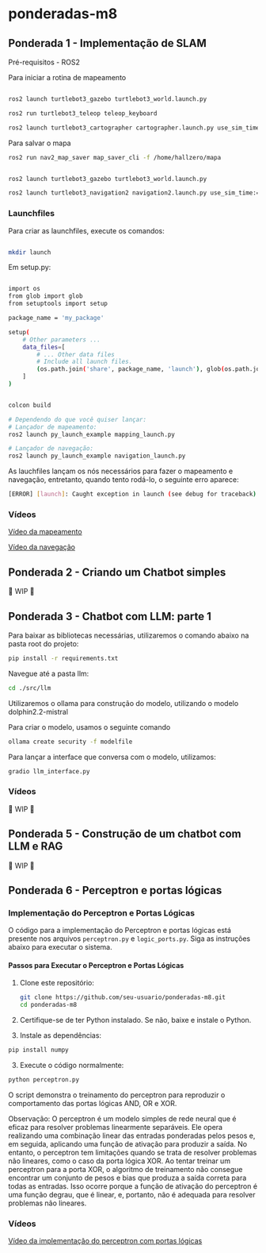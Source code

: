 # ponderadas-m8

## Ponderada 1 - Implementação de SLAM

Pré-requisitos - ROS2

Para iniciar a rotina de mapeamento

```bash

ros2 launch turtlebot3_gazebo turtlebot3_world.launch.py

ros2 run turtlebot3_teleop teleop_keyboard

ros2 launch turtlebot3_cartographer cartographer.launch.py use_sim_time:=True 

```

Para salvar o mapa

```bash
ros2 run nav2_map_saver map_saver_cli -f /home/hallzero/mapa
```

```bash

ros2 launch turtlebot3_gazebo turtlebot3_world.launch.py

ros2 launch turtlebot3_navigation2 navigation2.launch.py use_sim_time:=True map:=/home/hallzero/mapa.yaml

```

### Launchfiles

Para criar as launchfiles, execute os comandos:

```bash

mkdir launch

```

Em setup.py:

```bash

import os
from glob import glob
from setuptools import setup

package_name = 'my_package'

setup(
    # Other parameters ...
    data_files=[
        # ... Other data files
        # Include all launch files.
        (os.path.join('share', package_name, 'launch'), glob(os.path.join('launch', '*launch.[pxy][yma]*')))
    ]
)

```

```bash

colcon build

# Dependendo do que você quiser lançar:
# Lançador de mapeamento:
ros2 launch py_launch_example mapping_launch.py

# Lançador de navegação:
ros2 launch py_launch_example navigation_launch.py

```

As lauchfiles lançam os nós necessários para fazer o mapeamento e navegação, entretanto, quando tento rodá-lo, o seguinte erro aparece:

```bash
[ERROR] [launch]: Caught exception in launch (see debug for traceback): executable 'turtlebot3_world.launch.py' not found on the libexec directory '/home/hallzero/turtlebot3_ws/install/turtlebot3_gazebo/lib/turtlebot3_gazebo' 
```

### Vídeos

[Vídeo da mapeamento](https://youtu.be/WHxhn_I36Fk)

[Vídeo da navegação](https://youtu.be/2Frr23Gh8b8)

## Ponderada 2 - Criando um Chatbot simples

🚧 WIP 🚧


## Ponderada 3 - Chatbot com LLM: parte 1

Para baixar as bibliotecas necessárias, utilizaremos o comando abaixo na pasta root do projeto:

```bash
pip install -r requirements.txt
```

Navegue até a pasta llm:

```bash
cd ./src/llm
```

Utilizaremos o ollama para construção do modelo, utilizando o modelo dolphin2.2-mistral

Para criar o modelo, usamos o seguinte comando

```bash
ollama create security -f modelfile
```

Para lançar a interface que conversa com o modelo, utilizamos:

```bash
gradio llm_interface.py
```

### Vídeos

🚧 WIP 🚧

## Ponderada 5 - Construção de um chatbot com LLM e RAG
🚧 WIP 🚧

## Ponderada 6 - Perceptron e portas lógicas

### Implementação do Perceptron e Portas Lógicas

O código para a implementação do Perceptron e portas lógicas está presente nos arquivos `perceptron.py` e `logic_ports.py`. Siga as instruções abaixo para executar o sistema.

#### Passos para Executar o Perceptron e Portas Lógicas

1. Clone este repositório:

   ```bash
   git clone https://github.com/seu-usuario/ponderadas-m8.git
   cd ponderadas-m8

2. Certifique-se de ter Python instalado. Se não, baixe e instale o Python.
3. Instale as dependências:
```bash
pip install numpy
```
3. Execute o código normalmente:
```bash
python perceptron.py
```

O script demonstra o treinamento do perceptron para reproduzir o comportamento das portas lógicas AND, OR e XOR.

Observação: O perceptron é um modelo simples de rede neural que é eficaz para resolver problemas linearmente separáveis. Ele opera realizando uma combinação linear das entradas ponderadas pelos pesos e, em seguida, aplicando uma função de ativação para produzir a saída. No entanto, o perceptron tem limitações quando se trata de resolver problemas não lineares, como o caso da porta lógica XOR. Ao tentar treinar um perceptron para a porta XOR, o algoritmo de treinamento não consegue encontrar um conjunto de pesos e bias que produza a saída correta para todas as entradas. Isso ocorre porque a função de ativação do perceptron é uma função degrau, que é linear, e, portanto, não é adequada para resolver problemas não lineares.

### Vídeos
[Vídeo da implementação do perceptron com portas lógicas](https://youtu.be/NNUY2_luYzU)